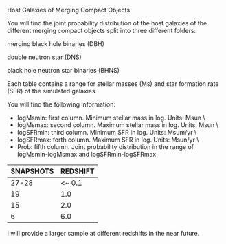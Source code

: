 <script src="ASCIIMathML.js"></script>

Host Galaxies of Merging Compact Objects

You will find the joint probability distribution of the host galaxies of the different merging compact objects split into three different folders:

merging black hole binaries (DBH)

double neutron star (DNS) 

black hole neutron star binaries (BHNS)

Each table contains a range for stellar masses (Ms) and star formation rate (SFR) of the simulated galaxies.

You will find the following information:

- logMsmin: first column. Minimum stellar mass in log. Units: Msun \\
- logMsmax: second column. Maximum stellar mass in log. Units: Msun \\
- logSFRmin: third column. Minimum SFR in log. Units: Msum/yr \\
- logSFRmax: forth column. Maximum SFR in log. Units: Msun/yr \\
- Prob: fifth column. Joint probability distribution in the range of logMsmin-logMsmax and logSFRmin-logSFRmax 




| SNAPSHOTS     | REDSHIFT      |
| ------------- | ------------- |
| 27-28         | <~ 0.1        |
| 19            | 1.0           |
| 15            | 2.0           |
| 6             | 6.0           |




I will provide a larger sample at different redshifts in the near future.


